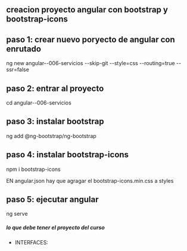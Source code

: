 ## creacion proyecto angular con bootstrap y bootstrap-icons

## paso 1: crear nuevo poryecto de angular con enrutado
ng new angular--006-servicios --skip-git --style=css --routing=true --ssr=false

## paso 2: entrar al proyecto
cd angular--006-servicios

## paso 3: instalar bootstrap
ng add @ng-bootstrap/ng-bootstrap

## paso 4: instalar bootstrap-icons
npm i bootstrap-icons

EN angular.json hay que agragar el bootstrap-icons.min.css a styles

## paso 5: ejecutar angular
ng serve


##### lo que debe tener el proyecto del curso
* INTERFACES: 